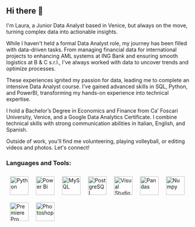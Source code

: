 ## Hi there 👋

I'm Laura, a Junior Data Analyst based in Venice, but always on the move, turning complex data into actionable insights.

While I haven't held a formal Data Analyst role, my journey has been filled with data-driven tasks. From managing financial data for international projects to enhancing AML systems at ING Bank and ensuring smooth logistics at B & C s.r.l., I've always worked with data to uncover trends and optimize processes.

These experiences ignited my passion for data, leading me to complete an intensive Data Analyst course. I've gained advanced skills in SQL, Python, and PowerBI, transforming my hands-on experience into technical expertise.

I hold a Bachelor’s Degree in Economics and Finance from Ca’ Foscari University, Venice, and a Google Data Analytics Certificate. I combine technical skills with strong communication abilities in Italian, English, and Spanish.

Outside of work, you'll find me volunteering, playing volleyball, or editing videos and photos. 
Let's connect!

<h3 align="left">Languages and Tools:</h3>

<div>  
  <a href="https://www.python.org/" target="_blank"><img style="margin: 10px; display: inline-block;" src="https://profilinator.rishav.dev/skills-assets/python-original.svg" alt="Python" height="50" /></a><!--
  --><a href="https://powerbi.microsoft.com/en-us/" target="_blank"><img style="margin: 10px; display: inline-block;" src="https://profilinator.rishav.dev/skills-assets/powerbi.png" alt="Power Bi" height="50" /></a><!--
  --><a href="https://www.mysql.com/" target="_blank"><img style="margin: 10px; display: inline-block;" src="https://profilinator.rishav.dev/skills-assets/mysql-original-wordmark.svg" alt="MySQL" height="50" /></a><!--
  --><a href="https://www.postgresql.org/" target="_blank"><img style="margin: 10px; display: inline-block;" src="https://profilinator.rishav.dev/skills-assets/postgresql-original-wordmark.svg" alt="PostgreSQL" height="50" /></a><!--
  --><a href="https://code.visualstudio.com/" target="_blank"><img style="margin: 10px; display: inline-block;" src="https://upload.wikimedia.org/wikipedia/commons/5/59/Visual_Studio_Icon_2019.svg" alt="Visual Studio Code" height="50" /></a><!--
  --><a href="https://pandas.pydata.org/" target="_blank"><img style="margin: 10px; display: inline-block;" src="https://upload.wikimedia.org/wikipedia/commons/e/ed/Pandas_logo.svg" alt="Pandas" height="50" /></a><!--
  --><a href="https://numpy.org/" target="_blank"><img style="margin: 10px; display: inline-block;" src="https://upload.wikimedia.org/wikipedia/commons/3/31/NumPy_logo_2020.svg" alt="Numpy" height="50" /></a><!--
  --><a href="https://www.adobe.com/in/products/premiere.html" target="_blank"><img style="margin: 10px; display: inline-block;" src="https://profilinator.rishav.dev/skills-assets/adobepremierepro.png" alt="Premiere Pro" height="50" /></a><!--
  --><a href="https://www.adobe.com/in/products/photoshop.html" target="_blank"><img style="margin: 10px; display: inline-block;" src="https://profilinator.rishav.dev/skills-assets/photoshop-plain.svg" alt="Photoshop" height="50" /></a>
</div>



